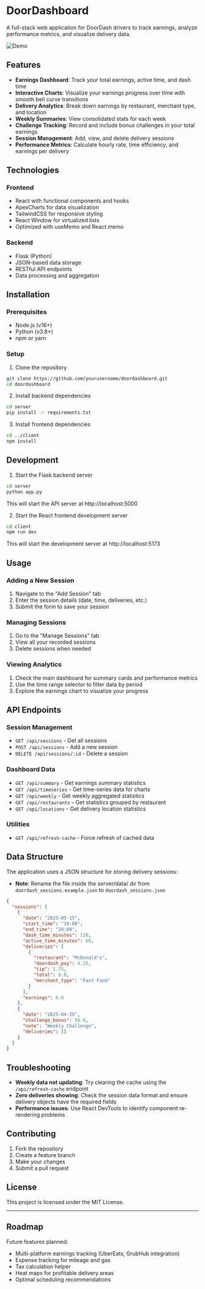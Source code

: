 # DoorDashboard

A full-stack web application for DoorDash drivers to track earnings, analyze performance metrics, and visualize delivery data.

![Demo](https://github.com/user-attachments/assets/a981b149-1c96-4958-8b6f-0df303e0bb22)


## Features

- **Earnings Dashboard**: Track your total earnings, active time, and dash time
- **Interactive Charts**: Visualize your earnings progress over time with smooth bell curve transitions
- **Delivery Analytics**: Break down earnings by restaurant, merchant type, and location
- **Weekly Summaries**: View consolidated stats for each week
- **Challenge Tracking**: Record and include bonus challenges in your total earnings
- **Session Management**: Add, view, and delete delivery sessions
- **Performance Metrics**: Calculate hourly rate, time efficiency, and earnings per delivery

## Technologies

### Frontend

- React with functional components and hooks
- ApexCharts for data visualization
- TailwindCSS for responsive styling
- React Window for virtualized lists
- Optimized with useMemo and React.memo

### Backend

- Flask (Python)
- JSON-based data storage
- RESTful API endpoints
- Data processing and aggregation

## Installation

### Prerequisites

- Node.js (v16+)
- Python (v3.8+)
- npm or yarn

### Setup

1. Clone the repository

```bash
git clone https://github.com/yourusername/doordashboard.git
cd doordashboard
```

2. Install backend dependencies

```bash
cd server
pip install -r requirements.txt
```

3. Install frontend dependencies

```bash
cd ../client
npm install
```

## Development

1. Start the Flask backend server

```bash
cd server
python app.py
```
This will start the API server at http://localhost:5000

2. Start the React frontend development server

```bash
cd client
npm run dev
```

This will start the development server at http://localhost:5173

## Usage

### Adding a New Session

1. Navigate to the "Add Session" tab
2. Enter the session details (date, time, deliveries, etc.)
3. Submit the form to save your session

### Managing Sessions

1. Go to the "Manage Sessions" tab
2. View all your recorded sessions
3. Delete sessions when needed

### Viewing Analytics

1. Check the main dashboard for summary cards and performance metrics
2. Use the time range selector to filter data by period
3. Explore the earnings chart to visualize your progress

## API Endpoints

### Session Management

- `GET /api/sessions` - Get all sessions
- `POST /api/sessions` - Add a new session
- `DELETE /api/sessions/:id` - Delete a session

### Dashboard Data

- `GET /api/summary` - Get earnings summary statistics
- `GET /api/timeseries` - Get time-series data for charts
- `GET /api/weekly` - Get weekly aggregated statistics
- `GET /api/restaurants` - Get statistics grouped by restaurant
- `GET /api/locations` - Get delivery location statistics

### Utilities

- `GET /api/refresh-cache` - Force refresh of cached data

## Data Structure

The application uses a JSON structure for storing delivery sessions:

- **Note**: Rename the file inside the server/data/ dir from `doordash_sessions.example.json` to `doordash_sessions.json`

```json
{
  "sessions": [
    {
      "date": "2025-05-15",
      "start_time": "18:00",
      "end_time": "20:00",
      "dash_time_minutes": 120,
      "active_time_minutes": 60,
      "deliveries": [
        {
          "restaurant": "McDonald's",
          "doordash_pay": 4.25,
          "tip": 1.75,
          "total": 6.0,
          "merchant_type": "Fast Food"
        }
      ],
      "earnings": 6.0
    },
    {
      "date": "2025-04-29",
      "challenge_bonus": 50.0,
      "note": "Weekly Challenge",
      "deliveries": []
    }
  ]
}
```

## Troubleshooting

- **Weekly data not updating**: Try clearing the cache using the `/api/refresh-cache` endpoint
- **Zero deliveries showing**: Check the session data format and ensure delivery objects have the required fields
- **Performance issues**: Use React DevTools to identify component re-rendering problems

## Contributing

1. Fork the repository
2. Create a feature branch
3. Make your changes
4. Submit a pull request

## License

This project is licensed under the MIT License.

---

## Roadmap

Future features planned:

- Multi-platform earnings tracking (UberEats, GrubHub integration)
- Expense tracking for mileage and gas
- Tax calculation helper
- Heat maps for profitable delivery areas
- Optimal scheduling recommendations
